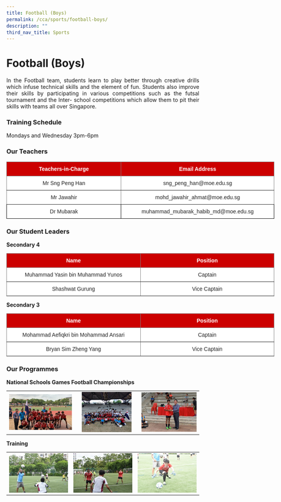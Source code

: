 ```yaml
---
title: Football (Boys)
permalink: /cca/sports/football-boys/
description: ""
third_nav_title: Sports
---
```

# **Football (Boys)**

<p style="text-align: justify;">In the Football team, students learn to play better through creative drills which infuse technical skills and the element of fun. Students also improve their skills by participating in various competitions such as the futsal tournament and the Inter- school competitions which allow them to pit their skills with teams all over Singapore.</p>


### **Training Schedule**  

Mondays and Wednesday 3pm-6pm

### **Our Teachers**


<style type="text/css">
.tg  {border-collapse:collapse;border-spacing:0;}
.tg td{border-color:black;border-style:solid;border-width:1px;font-family:Arial, sans-serif;font-size:14px;
  overflow:hidden;padding:10px 5px;word-break:normal;}
.tg th{border-color:black;border-style:solid;border-width:1px;font-family:Arial, sans-serif;font-size:14px;
  font-weight:normal;overflow:hidden;padding:10px 5px;word-break:normal;}
.tg .tg-2atv{background-color:#C00;border-color:inherit;color:#FFF;font-weight:bold;text-align:center;vertical-align:top}
.tg .tg-gct1{background-color:#FFF;border-color:inherit;color:#222;text-align:center;vertical-align:top}
.tg .tg-gktn{background-color:#FFF;border-color:inherit;color:#222;text-align:center;vertical-align:middle}
.tg .tg-a3j2{background-color:#FFF;color:#222;text-align:center;vertical-align:middle}
</style>
<table class="tg" style="undefined;table-layout: fixed; width: 700px">
<colgroup>
<col style="width: 300px">
<col style="width: 400px">
</colgroup>
<thead>
  <tr>
    <th class="tg-2atv">Teachers-in-Charge</th>
    <th class="tg-2atv">Email Address</th>
  </tr>
</thead>
<tbody>
  <tr>
    <td class="tg-gct1">Mr Sng Peng Han<span style="color:#222;background-color:transparent"> </span></td>
    <td class="tg-gktn"><span style="color:#222;background-color:transparent"> sng_peng_han@moe.edu.sg</span></td>
  </tr>
  <tr>
    <td class="tg-gktn"><span style="color:#222;background-color:transparent">Mr Jawahir</span></td>
    <td class="tg-gktn"><span style="color:#222;background-color:transparent">mohd_jawahir_ahmat@moe.edu.sg</span><br></td>
  </tr>
  <tr>
    <td class="tg-a3j2"><span style="color:#222;background-color:transparent"> Dr Mubarak</span></td>
    <td class="tg-a3j2"><span style="color:#222;background-color:transparent">muhammad_mubarak_habib_md@moe.edu.sg</span></td>
  </tr>
</tbody>
</table>

### **Our Student Leaders**

**Secondary 4**

<style type="text/css">
.tg  {border-collapse:collapse;border-spacing:0;}
.tg td{border-color:black;border-style:solid;border-width:1px;font-family:Arial, sans-serif;font-size:14px;
  overflow:hidden;padding:10px 5px;word-break:normal;}
.tg th{border-color:black;border-style:solid;border-width:1px;font-family:Arial, sans-serif;font-size:14px;
  font-weight:normal;overflow:hidden;padding:10px 5px;word-break:normal;}
.tg .tg-2atv{background-color:#C00;border-color:inherit;color:#FFF;font-weight:bold;text-align:center;vertical-align:top}
.tg .tg-gktn{background-color:#FFF;border-color:inherit;color:#222;text-align:center;vertical-align:middle}
</style>
<table class="tg" style="undefined;table-layout: fixed; width: 700px">
<colgroup>
<col style="width: 350px">
<col style="width: 350px">
</colgroup>
<thead>
  <tr>
    <th class="tg-2atv">Name</th>
    <th class="tg-2atv">Position</th>
  </tr>
</thead>
<tbody>
  <tr>
    <td class="tg-gktn"><span style="color:#222;background-color:transparent">Muhammad Yasin bin Muhammad Yunos</span><br></td>
    <td class="tg-gktn"><span style="color:#222;background-color:transparent">Captain</span></td>
  </tr>
  <tr>
    <td class="tg-gktn"><span style="color:#222;background-color:transparent">Shashwat Gurung</span><br></td>
    <td class="tg-gktn"><span style="color:#222;background-color:transparent">Vice Captain</span></td>
  </tr>
</tbody>
</table>

**Secondary 3**

<style type="text/css">
.tg  {border-collapse:collapse;border-spacing:0;}
.tg td{border-color:black;border-style:solid;border-width:1px;font-family:Arial, sans-serif;font-size:14px;
  overflow:hidden;padding:10px 5px;word-break:normal;}
.tg th{border-color:black;border-style:solid;border-width:1px;font-family:Arial, sans-serif;font-size:14px;
  font-weight:normal;overflow:hidden;padding:10px 5px;word-break:normal;}
.tg .tg-2atv{background-color:#C00;border-color:inherit;color:#FFF;font-weight:bold;text-align:center;vertical-align:top}
.tg .tg-gktn{background-color:#FFF;border-color:inherit;color:#222;text-align:center;vertical-align:middle}
</style>
<table class="tg" style="undefined;table-layout: fixed; width: 700px">
<colgroup>
<col style="width: 350px">
<col style="width: 350px">
</colgroup>
<thead>
  <tr>
    <th class="tg-2atv">Name</th>
    <th class="tg-2atv">Position</th>
  </tr>
</thead>
<tbody>
  <tr>
    <td class="tg-gktn"><span style="color:#222;background-color:transparent">Mohammad Aefiqkri bin Mohammad Ansari</span><br></td>
    <td class="tg-gktn"><span style="color:#222;background-color:transparent">Captain</span></td>
  </tr>
  <tr>
    <td class="tg-gktn"><span style="color:#222;background-color:transparent">Bryan Sim Zheng Yang</span><br></td>
    <td class="tg-gktn"><span style="color:#222;background-color:transparent">Vice Captain</span></td>
  </tr>
</tbody>
</table>

### **Our Programmes**

**National Schools Games Football Championships**

|   |   |   |
|:---:|:----:|:---:|
| ![](/images/Cca/Football%20(Boys)/winners.jpg)  | <img src="/images/Cca/Football%20(Boys)/winners%202.jpg" style="width:85%"> |    ![](/images/Cca/Football%20(Boys)/winners%203.jpg)  |

**Training**



|   |   |   |
|:---:|:----:|:---:|
|  ![](/images/Cca/Football%20(Boys)/image%201.jpg) |  ![](/images/Cca/Football%20(Boys)/image%202.jpg)   |   ![](/images/Cca/Football%20(Boys)/image%203.jpg)  |